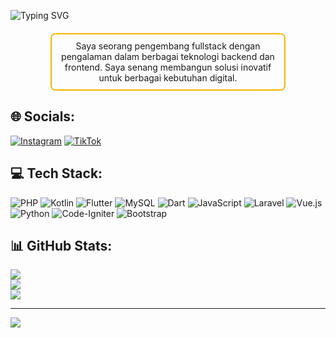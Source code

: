 
<p align="left">
  <img src="https://readme-typing-svg.herokuapp.com?font=Fira+Code&weight=600&size=24&pause=1000&color=F7B500&center=true&width=435&lines=%F0%9F%91%8B+Hi%2C+I'm+Erwin;🚀+Freelance+Programmer;💻+Fullstack+Developer" alt="Typing SVG" />
</p>

<div style="border: 2px solid #F7B500; padding: 10px; border-radius: 8px; width: 70%; margin: 20px auto; text-align: center;">
  Saya seorang pengembang fullstack dengan pengalaman dalam berbagai teknologi backend dan frontend. Saya senang membangun solusi inovatif untuk berbagai kebutuhan digital.
</div>

## 🌐 Socials:
[![Instagram](https://img.shields.io/badge/Instagram-%23E4405F.svg?logo=Instagram&logoColor=white)](https://instagram.com/erwn.win_) [![TikTok](https://img.shields.io/badge/TikTok-%23000000.svg?logo=TikTok&logoColor=white)](https://tiktok.com/@@erwn.win_)  

## 💻 Tech Stack:
![PHP](https://img.shields.io/badge/php-%23777BB4.svg?style=for-the-badge&logo=php&logoColor=white) ![Kotlin](https://img.shields.io/badge/kotlin-%237F52FF.svg?style=for-the-badge&logo=kotlin&logoColor=white) ![Flutter](https://img.shields.io/badge/Flutter-%2302569B.svg?style=for-the-badge&logo=Flutter&logoColor=white) ![MySQL](https://img.shields.io/badge/mysql-4479A1.svg?style=for-the-badge&logo=mysql&logoColor=white) ![Dart](https://img.shields.io/badge/dart-%230175C2.svg?style=for-the-badge&logo=dart&logoColor=white) ![JavaScript](https://img.shields.io/badge/javascript-%23323330.svg?style=for-the-badge&logo=javascript&logoColor=%23F7DF1E) ![Laravel](https://img.shields.io/badge/laravel-%23FF2D20.svg?style=for-the-badge&logo=laravel&logoColor=white) ![Vue.js](https://img.shields.io/badge/vue.js-%2335495e.svg?style=for-the-badge&logo=vuedotjs&logoColor=%234FC08D) ![Python](https://img.shields.io/badge/python-3670A0?style=for-the-badge&logo=python&logoColor=ffdd54) ![Code-Igniter](https://img.shields.io/badge/CodeIgniter-%23EF4223.svg?style=for-the-badge&logo=codeIgniter&logoColor=white) ![Bootstrap](https://img.shields.io/badge/bootstrap-%238511FA.svg?style=for-the-badge&logo=bootstrap&logoColor=white)

## 📊 GitHub Stats:
![](https://github-readme-stats.vercel.app/api?username=erwnwin&theme=dark&hide_border=false&include_all_commits=false&count_private=false)<br/>
![](https://github-readme-streak-stats.herokuapp.com/?user=erwnwin&theme=dark&hide_border=false)<br/>
![](https://github-readme-stats.vercel.app/api/top-langs/?username=erwnwin&theme=dark&hide_border=false&include_all_commits=false&count_private=false&layout=compact)

---
[![](https://visitcount.itsvg.in/api?id=erwnwin&icon=0&color=0)](https://visitcount.itsvg.in)

<!-- Proudly created with GPRM ( https://gprm.itsvg.in ) -->
